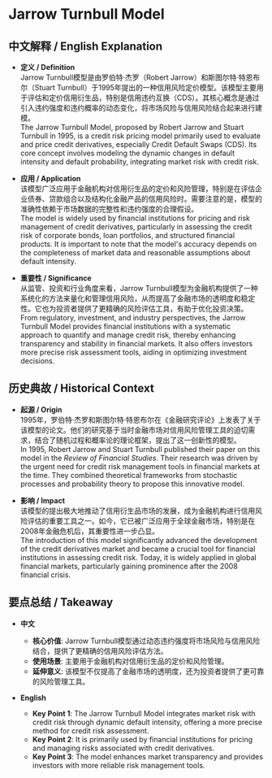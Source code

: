 # Jarrow Turnbull Model

## 中文解释 / English Explanation

* **定义 / Definition**  
  Jarrow Turnbull模型是由罗伯特·杰罗（Robert Jarrow）和斯图尔特·特恩布尔（Stuart Turnbull）于1995年提出的一种信用风险定价模型。该模型主要用于评估和定价信用衍生品，特别是信用违约互换（CDS）。其核心概念是通过引入违约强度和违约概率的动态变化，将市场风险与信用风险结合起来进行建模。  
  The Jarrow Turnbull Model, proposed by Robert Jarrow and Stuart Turnbull in 1995, is a credit risk pricing model primarily used to evaluate and price credit derivatives, especially Credit Default Swaps (CDS). Its core concept involves modeling the dynamic changes in default intensity and default probability, integrating market risk with credit risk.

* **应用 / Application**  
  该模型广泛应用于金融机构对信用衍生品的定价和风险管理，特别是在评估企业债券、贷款组合以及结构化金融产品的信用风险时。需要注意的是，模型的准确性依赖于市场数据的完整性和违约强度的合理假设。  
  The model is widely used by financial institutions for pricing and risk management of credit derivatives, particularly in assessing the credit risk of corporate bonds, loan portfolios, and structured financial products. It is important to note that the model's accuracy depends on the completeness of market data and reasonable assumptions about default intensity.

* **重要性 / Significance**  
  从监管、投资和行业角度来看，Jarrow Turnbull模型为金融机构提供了一种系统化的方法来量化和管理信用风险，从而提高了金融市场的透明度和稳定性。它也为投资者提供了更精确的风险评估工具，有助于优化投资决策。  
  From regulatory, investment, and industry perspectives, the Jarrow Turnbull Model provides financial institutions with a systematic approach to quantify and manage credit risk, thereby enhancing transparency and stability in financial markets. It also offers investors more precise risk assessment tools, aiding in optimizing investment decisions.

## 历史典故 / Historical Context

* **起源 / Origin**  
  1995年，罗伯特·杰罗和斯图尔特·特恩布尔在《金融研究评论》上发表了关于该模型的论文。他们的研究基于当时金融市场对信用风险管理工具的迫切需求，结合了随机过程和概率论的理论框架，提出了这一创新性的模型。  
  In 1995, Robert Jarrow and Stuart Turnbull published their paper on this model in the *Review of Financial Studies*. Their research was driven by the urgent need for credit risk management tools in financial markets at the time. They combined theoretical frameworks from stochastic processes and probability theory to propose this innovative model.

* **影响 / Impact**  
  该模型的提出极大地推动了信用衍生品市场的发展，成为金融机构进行信用风险评估的重要工具之一。如今，它已被广泛应用于全球金融市场，特别是在2008年金融危机后，其重要性进一步凸显。  
  The introduction of this model significantly advanced the development of the credit derivatives market and became a crucial tool for financial institutions in assessing credit risk. Today, it is widely applied in global financial markets, particularly gaining prominence after the 2008 financial crisis.

## 要点总结 / Takeaway

* **中文**  
  - **核心价值**: Jarrow Turnbull模型通过动态违约强度将市场风险与信用风险结合，提供了更精确的信用风险评估方法。  
  - **使用场景**: 主要用于金融机构对信用衍生品的定价和风险管理。  
  - **延伸意义**: 该模型不仅提高了金融市场的透明度，还为投资者提供了更可靠的风险管理工具。

* **English**  
  - **Key Point 1**: The Jarrow Turnbull Model integrates market risk with credit risk through dynamic default intensity, offering a more precise method for credit risk assessment.  
  - **Key Point 2**: It is primarily used by financial institutions for pricing and managing risks associated with credit derivatives.  
  - **Key Point 3**: The model enhances market transparency and provides investors with more reliable risk management tools.